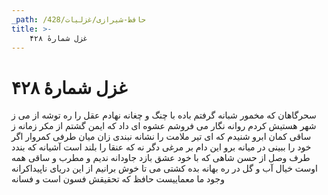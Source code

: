 ```yaml
---
_path: /حافظ-شیرازی/غزلیات/428
title: >-
    غزل شمارهٔ ۴۲۸
---
```

# غزل شمارهٔ ۴۲۸

سحرگاهان که مخمور شبانه
گرفتم باده با چنگ و چغانه
نهادم عقل را ره توشه از می
ز شهر هستیش کردم روانه
نگار می فروشم عشوه ای داد
که ایمن گشتم از مکر زمانه
ز ساقی کمان ابرو شنیدم
که ای تیر ملامت را نشانه
نبندی زان میان طرفی کمروار
اگر خود را ببینی در میانه
برو این دام بر مرغی دگر نه
که عنقا را بلند است آشیانه
که بندد طرف وصل از حسن شاهی
که با خود عشق بازد جاودانه
ندیم و مطرب و ساقی همه اوست
خیال آب و گل در ره بهانه
بده کشتی می تا خوش برانیم
از این دریای ناپیداکرانه
وجود ما معماییست حافظ
که تحقیقش فسون است و فسانه
